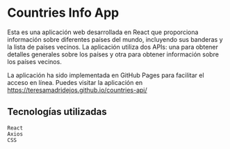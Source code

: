 # Countries Info App

Esta es una aplicación web desarrollada en React que proporciona información sobre diferentes países del mundo, incluyendo sus banderas y la lista de países vecinos. La aplicación utiliza dos APIs: una para obtener detalles generales sobre los países y otra para obtener información sobre los países vecinos.

La aplicación ha sido implementada en GitHub Pages para facilitar el acceso en línea. Puedes visitar la aplicación en https://teresamadridejos.github.io/countries-api/

##    Tecnologías utilizadas

    React
    Axios
    CSS

